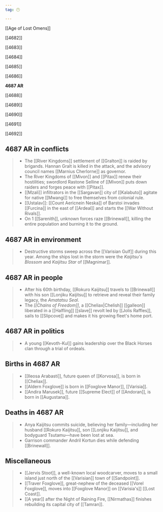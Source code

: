```yaml
---
tag: 🕛

---
```

[[Age of Lost Omens]]


[[4682]]

[[4683]]

[[4684]]

[[4685]]

[[4686]]

**4687 AR**

[[4688]]

[[4689]]

[[4690]]

[[4691]]

[[4692]]



## 4687 AR in conflicts

>  - The [[River Kingdoms]] settlement of [[Gralton]] is raided by brigands. Hannan Gralt is killed in the attack, and the advisory council names [[Marnius Cherlorne]] as governor.
>  - The River Kingdoms of [[Mivon]] and [[Pitax]] renew their hostilities; swordlord Rastone Selline of [[Mivon]] puts down raiders and forges peace with [[Pitax]].
>  - [[Mzali]] infiltrators in the [[Sargavan]] city of [[Kalabuto]] agitate for native [[Mwangi]] to free themselves from colonial rule.
>  - [[Ustalav]]: [[Count Aericnein Neska]] of Barstoi invades [[Furcina]] in the east of [[Ardeal]] and starts the [[War Without Rivals]].
>  - On 1 [[Sarenith]], unknown forces raze [[Brinewall]], killing the entire population and burning it to the ground.


## 4687 AR in environment

>  - Destructive storms sweep across the [[Varisian Gulf]] during this year. Among the ships lost in the storm were the *Kaijitsu's Blossom* and *Kaijitsu Star* of [[Magnimar]].


## 4687 AR in people

>  - After his 60th birthday, [[Rokuro Kaijitsu]] travels to [[Brinewall]] with his son [[Lonjiku Kaijitsu]] to retrieve and reveal their family legacy, the *Amatatsu Seal*.
>  - The *[[Chains of Freedom]]*, a [[Cheliax|Chelish]] [[galleon]] liberated in a [[Halfling]] [[slave]] revolt led by [[Jolis Raffles]], sails to [[Slipcove]] and makes it his growing fleet's home port.


## 4687 AR in politics

>  - A young [[Kevoth-Kul]] gains leadership over the Black Horses clan through a trial of ordeals.


## Births in 4687 AR

>  - [[Ileosa Arabasti]], future queen of [[Korvosa]], is born in [[Cheliax]].
>  - [[Aldern Foxglove]] is born in [[Foxglove Manor]], [[Varisia]].
>  - [[Andira Marusek]], future [[Supreme Elect]] of [[Andoran]], is born in [[Augustana]].


## Deaths in 4687 AR

>  - Anya Kaijitsu commits suicide, believing her family—including her husband [[Rokuro Kaijitsu]], son [[Lonjiku Kaijitsu]], and bodyguard Tsutamu—have been lost at sea.
>  - Garrison commander Andril Kortun dies while defending [[Brinewall]].


## Miscellaneous

>  - [[Jervis Stoot]], a well-known local woodcarver, moves to a small island just north of the [[Varisian]] town of [[Sandpoint]].
>  - [[Traver Foxglove]], great-nephew of the deceased [[Vorel Foxglove]], moves into [[Foxglove Manor]] on [[Varisia's]] [[Lost Coast]].
>  - [[A year]] after the Night of Raining Fire, [[Nirmathas]] finishes rebuilding its capital city of [[Tamran]].






